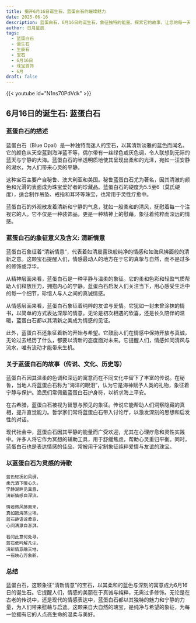 ```yaml
---
title: 揭开6月16日诞生石，蓝蛋白石的璀璨魅力
date: 2025-06-16
description: 蓝蛋白石，6月16日的诞生石，象征独特的能量。探索它的故事，让您的每一天更有意义。
author: 日月星辰
tags:
  - 蓝蛋白石
  - 诞生石
  - 生辰石
  - 宝石
  - 6月16日
  - 珠宝首饰
  - 6月
draft: false
---
```


{{< youtube id="N1ns70PdVdk" >}}


## 6月16日的诞生石: 蓝蛋白石

### 蓝蛋白石的描述

蓝蛋白石（Blue Opal）是一种独特而迷人的宝石，以其清新淡雅的蓝色而闻名。它的颜色从天空蓝到海洋蓝不等，偶尔带有一丝绿色或灰色调，令人联想到无际的蓝天与宁静的大海。蓝蛋白石的半透明质地使其呈现出柔和的光泽，宛如一汪安静的湖水，为人们带来心灵的平静。

这种宝石主要产自秘鲁、澳大利亚和美国。秘鲁蓝蛋白石尤为著名，因其清澈的颜色和光滑的表面成为珠宝爱好者的珍藏品。蓝蛋白石的硬度为5.5至6（莫氏硬度），适合制作吊坠、戒指和耳环等珠宝，也常用于灵性疗愈中。

蓝蛋白石的外观散发着清新和宁静的气息，犹如一股柔和的清风，抚慰着每一个注视它的人。它不仅是一种装饰品，更是一种精神上的慰藉，象征着纯粹而深远的情感。

### 蓝蛋白石的象征意义及含义: 清新情意

蓝蛋白石象征着“清新情意”，代表着如清晨露珠般纯净的情感和如海风拂面般的清新之意。这颗宝石提醒人们，情感最动人的地方在于它的真挚与自然，而不是过多的修饰或浮华。

从精神层面来看，蓝蛋白石是一种平静与温柔的象征。它的柔和色彩和轻盈气质帮助人们释放压力，拥抱内心的宁静。蓝蛋白石启发人们关注当下，用心感受生活中的每一个细节，珍惜人与人之间的真诚情感。

从情感层面来看，蓝蛋白石象征着纯粹的友谊与爱情。它犹如一封未曾涂抹的情书，以简单的方式表达深厚的情意。无论是初次相遇的欣喜，还是长久陪伴的温暖，蓝蛋白石都以其清新之美成为情感的见证。

此外，蓝蛋白石还象征着新的开始与希望。它鼓励人们在情感中保持开放与真诚，无论过去经历了什么，都要以清新的态度面对未来。它提醒人们，情感如同清风与流水，唯有流动才能带来生机。

### 关于蓝蛋白石的故事（传说、文化、历史等）

蓝蛋白石因其温柔的色调和深远的寓意而在不同文化中留下了丰富的传说。在秘鲁，当地人将蓝蛋白石称为“海洋的眼泪”，认为它是海神赋予人类的礼物，象征着宁静与保护。渔民们常佩戴蓝蛋白石护身符，以祈求海上平安。

在古希腊，蓝蛋白石被视为智慧与预见的象征。传说它能帮助人们洞察隐藏的真相，提升直觉能力。哲学家们常将蓝蛋白石带入讨论厅，以激发深刻的思想和启发性的对话。

现代社会中，蓝蛋白石因其平静的能量而广受欢迎，尤其在心理疗愈和灵性实践中。许多人将它作为冥想的辅助工具，用于舒缓焦虑，帮助心灵重归平衡。同时，蓝蛋白石也是表达情感的佳品，常被用于定制象征纯粹爱情与友谊的珠宝。

### 以蓝蛋白石为灵感的诗歌

```
蓝色轻抚如风绸，  
柔光洒下暖心头。  
宁静湖畔见真意，  
清新情感自深流。  

情若微风拂面来，  
真如碧海荡尘埃。  
蓝石静语诉柔意，  
心间清澈自澎湃。  

若问此意何处寻，  
蓝石低吟解凡尘。  
清新情意融天地，  
一石映心万象新。  
```

### 总结

蓝蛋白石，这颗象征“清新情意”的宝石，以其柔和的蓝色与深刻的寓意成为6月16日的诞生石。它提醒人们，情感的美丽在于真诚与纯粹，无需过多修饰。无论是在古老的传说中，还是现代的情感表达中，蓝蛋白石都以其独特的魅力和宁静的力量，为人们带来慰藉与启迪。这颗来自大自然的瑰宝，是纯净与希望的象征，为每一位拥有它的人点亮生命的温柔与美好。